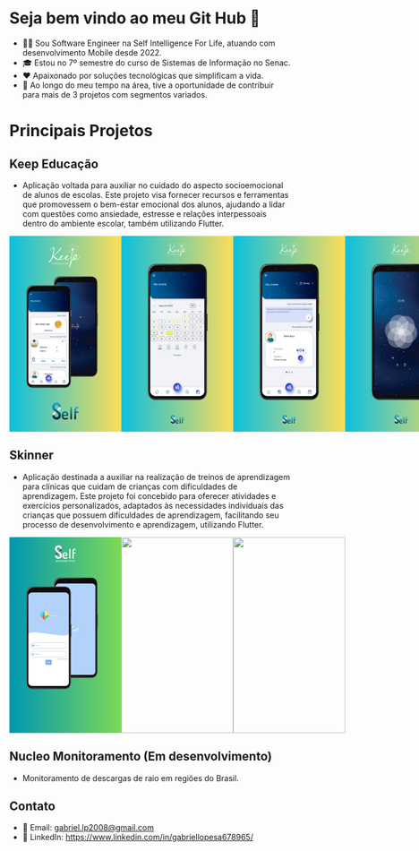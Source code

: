 # Seja bem vindo ao meu Git Hub 👋

- 👩‍💻 Sou Software Engineer na Self Intelligence For Life, atuando com desenvolvimento Mobile desde 2022.
- 🎓 Estou no 7º semestre do curso de Sistemas de Informação no Senac.
- ❤ Apaixonado por soluções tecnológicas que simplificam a vida.
- 🚀 Ao longo do meu tempo na área, tive a oportunidade de contribuir para mais de 3 projetos com segmentos variados.

# Principais Projetos
## Keep Educação
- Aplicação voltada para auxiliar no cuidado do aspecto socioemocional de alunos de escolas. Este projeto visa fornecer recursos e ferramentas que promovessem o bem-estar emocional dos alunos, ajudando a lidar com questões como ansiedade, estresse e relações interpessoais dentro do ambiente escolar, também utilizando Flutter.
 <div style="display: flex;">
  <img alt="" src="https://github.com/lopix320/lopix320/blob/main/Design%20sem%20nome%20(1).png" width="200" height="350">
  <img alt="" src="https://github.com/lopix320/lopix320/blob/main/Design%20sem%20nome%20(2).png" width="200" height="350">
  <img alt="" src="https://github.com/lopix320/lopix320/blob/main/Design%20sem%20nome%20(3).png" width="200" height="350">
  <img alt="" src="https://github.com/lopix320/lopix320/blob/main/Design%20sem%20nome%20(4).png" width="200" height="350">
</div>

## Skinner
- Aplicação destinada a auxiliar na realização de treinos de aprendizagem para clínicas que cuidam de crianças com dificuldades de aprendizagem. Este projeto foi concebido para oferecer atividades e exercícios personalizados, adaptados às necessidades individuais das crianças que possuem dificuldades de aprendizagem, facilitando seu processo de desenvolvimento e aprendizagem, utilizando Flutter.
 <div style="display: flex;">
  <img alt="" src="https://github.com/lopix320/lopix320/blob/main/Skinner.png" width="200" height="350">
  <img alt="" src="https://github.com/lopix320/lopix320/blob/main/Skinner(2).png" width="200" height="350">
  <img alt="" src="https://github.com/lopix320/lopix320/blob/main/Skinner(3).png" width="200" height="350">
</div>



## Nucleo Monitoramento (Em desenvolvimento)
- Monitoramento de descargas de raio em regiões do Brasil.

## Contato
- 📧 Email: gabriel.lp2008@gmail.com
- 🔗 LinkedIn: https://www.linkedin.com/in/gabriellopesa678965/
